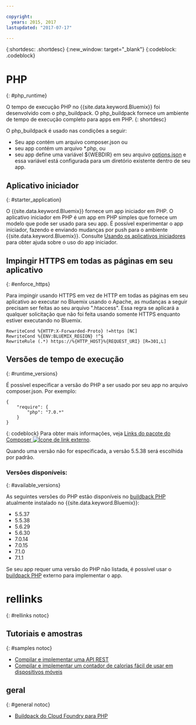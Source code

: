 ```yaml
---

copyright:
  years: 2015, 2017
lastupdated: "2017-07-17"

---
```


{:shortdesc: .shortdesc}
{:new_window: target="_blank"}
{:codeblock: .codeblock}

# PHP
{: #php_runtime}

O tempo de execução PHP no {{site.data.keyword.Bluemix}} foi desenvolvido com o php_buildpack.
O php_buildpack fornece um ambiente de tempo de execução completo para apps em PHP.
{: shortdesc}

O php_buildpack é usado nas condições a seguir:
* Seu app contém um arquivo composer.json ou
* seu app contém um arquivo *.php, ou
* seu app define uma variável ${WEBDIR} em seu arquivo
[options.json](https://docs.cloudfoundry.org/buildpacks/php/gsg-php-config.html) e essa variável está configurada para
um diretório existente dentro de seu app.

## Aplicativo iniciador
{: #starter_application}

O {{site.data.keyword.Bluemix}} fornece um app iniciador em PHP.  O aplicativo iniciador em PHP é um app em PHP simples que fornece um modelo
que pode ser usado para seu app. É possível experimentar o app iniciador, fazendo e enviando mudanças por push para o ambiente
{{site.data.keyword.Bluemix}}.  Consulte [Usando os aplicativos iniciadores](/docs/cfapps/starter_app_usage.html) para
obter ajuda sobre o uso do app iniciador.

## Impingir HTTPS em todas as páginas em seu aplicativo
{: #enforce_https}

Para impingir usando HTTPS em vez de HTTP em todas as páginas em seu aplicativo ao executar no Bluemix usando o Apache, as mudanças a seguir precisam ser feitas ao seu arquivo ".htaccess".  Essa regra se aplicará a qualquer solicitação que não foi feita usando somente HTTPS enquanto estiver executando no Bluemix.

```
RewriteCond %{HTTP:X-Forwarded-Proto} !=https [NC]
RewriteCond %{ENV:BLUEMIX_REGION} !^$
RewriteRule (.*) https://%{HTTP_HOST}%{REQUEST_URI} [R=301,L]
```

## Versões de tempo de execução
{: #runtime_versions}

É possível especificar a versão do PHP a ser usado por seu app no arquivo composer.json. Por exemplo:

```
{
    "require": {
        "php": "7.0.*"
    }
}
```
{: codeblock}
Para obter mais informações, veja [Links do pacote do Composer ![Ícone de link externo](../../icons/launch-glyph.svg "Ícone de link externo")](https://getcomposer.org/doc/04-schema.md#package-links).

Quando uma versão não for especificada, a versão 5.5.38 será escolhida por padrão.

### Versões disponíveis:
{: #available_versions}

As seguintes versões do PHP estão disponíveis no [buildback
PHP](https://github.com/cloudfoundry/php-buildpack/releases/tag/v4.3.27) atualmente instalado no {{site.data.keyword.Bluemix}}:

* 5.5.37
* 5.5.38
* 5.6.29
* 5.6.30
* 7.0.14
* 7.0.15
* 7.1.0
* 7.1.1

Se seu app requer uma versão do PHP não listada, é possível usar o [buildpack
PHP](https://github.com/cloudfoundry/php-buildpack.git) externo para implementar o app.

# rellinks
{: #rellinks notoc}
## Tutoriais e amostras
{: #samples notoc}
* [Compilar e implementar uma API REST](http://www.ibm.com/developerworks/library/wa-deployrest-app/)
* [Compilar e implementar um contador de calorias fácil de usar em dispositivos móveis ](http://www.ibm.com/developerworks/library/mo-bluemix-php-nutritionix-angularjs/)
## geral
{: #general notoc}
* [Buildpack do Cloud Foundry para PHP](https://github.com/cloudfoundry/php-buildpack.git)
